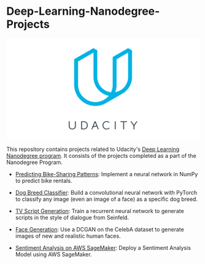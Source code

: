 # Deep-Learning-Nanodegree-Projects
![Udacity](https://github.com/shrikantnaidu/Data-Engineering-Nanodegree-Projects/blob/master/Udacity.png)

This repository contains projects related to Udacity's [Deep Learning Nanodegree program](https://www.udacity.com/course/deep-learning-nanodegree--nd101). It consists of the projects completed as a part of the Nanodegree Program.

* [Predicting Bike-Sharing Patterns](https://github.com/shrikantnaidu/Predicting-Bike-Sharing-Patterns): Implement a neural network in NumPy to predict bike rentals.

* [Dog Breed Classifier](https://github.com/shrikantnaidu/Dog-Breed-Classifier): Build a convolutional neural network with PyTorch to classify any image (even an image of a face) as a specific dog breed.

* [TV Script Generation](https://github.com/shrikantnaidu/Generate-TV-Scripts): Train a recurrent neural network to generate scripts in the style of dialogue from Seinfeld.

* [Face Generation](https://github.com/shrikantnaidu/Face-Generation): Use a DCGAN on the CelebA dataset to generate images of new and realistic human faces.

* [Sentiment Analysis on AWS SageMaker](https://github.com/shrikantnaidu/Sentiment-Analysis-on-AWS-SageMaker): Deploy a Sentiment Analysis Model using AWS SageMaker.
